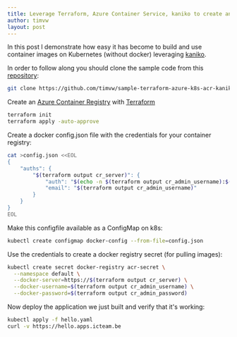 ```yaml
---
title: Leverage Terraform, Azure Container Service, kaniko to create and use container images
author: timvw
layout: post
---
```

In this post I demonstrate how easy it has become to build and use container images on Kubernetes (without docker) leveraging [kaniko](https://github.com/GoogleContainerTools/kaniko).

In order to follow along you should clone the sample code from this [repository](https://github.com/timvw/sample-terraform-azure-k8s-acr-kaniko):

```bash
git clone https://github.com/timvw/sample-terraform-azure-k8s-acr-kaniko
```

Create an [Azure Container Registry](https://azure.microsoft.com/en-us/services/container-registry/) with [Terraform](https://www.terraform.io/docs/providers/azurerm/r/container_registry.html)

```bash
terraform init
terraform apply -auto-approve
```

Create a docker config.json file with the credentials for your container registry:

```bash
cat >config.json <<EOL
{
	"auths": {
		"$(terraform output cr_server)": {
			"auth": "$(echo -n $(terraform output cr_admin_username):$(terraform output cr_admin_password) | base64)",
            "email": "$(terraform output cr_admin_username)"
		}
	}
} 
EOL
```

Make this configfile available as a ConfigMap on k8s:

```bash
kubectl create configmap docker-config --from-file=config.json
```

Use the credentials to create a docker registry secret (for pulling images):

```bash
kubectl create secret docker-registry acr-secret \
  --namespace default \
  --docker-server=https://$(terraform output cr_server) \
  --docker-username=$(terraform output cr_admin_username) \
  --docker-password=$(terraform output cr_admin_password)
```

Now deploy the application we just built and verify that it's working:

```bash
kubectl apply -f hello.yaml
curl -v https://hello.apps.icteam.be
```





